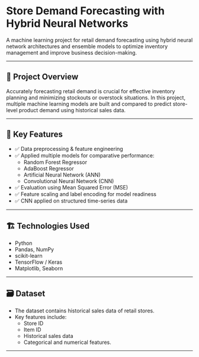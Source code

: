 # Store Demand Forecasting with Hybrid Neural Networks 

A machine learning project for retail demand forecasting using hybrid neural network architectures and ensemble models to optimize inventory management and improve business decision-making.

---

## 🚀 Project Overview

Accurately forecasting retail demand is crucial for effective inventory planning and minimizing stockouts or overstock situations. In this project, multiple machine learning models are built and compared to predict store-level product demand using historical sales data.

---

## 🔧 Key Features

- ✅ Data preprocessing & feature engineering
- ✅ Applied multiple models for comparative performance:
  - Random Forest Regressor
  - AdaBoost Regressor
  - Artificial Neural Network (ANN)
  - Convolutional Neural Network (CNN)
- ✅ Evaluation using Mean Squared Error (MSE)
- ✅ Feature scaling and label encoding for model readiness
- ✅ CNN applied on structured time-series data

---

## 🏗 Technologies Used

- Python
- Pandas, NumPy
- scikit-learn
- TensorFlow / Keras
- Matplotlib, Seaborn

---

## 🗃 Dataset

- The dataset contains historical sales data of retail stores.
- Key features include:
  - Store ID
  - Item ID
  - Historical sales data
  - Categorical and numerical features.


-----

